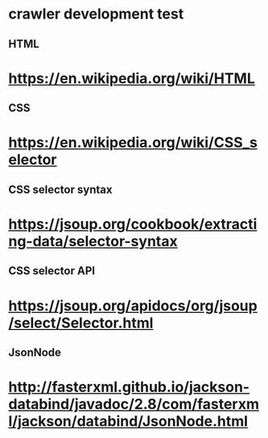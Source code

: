 # crawler development test
## HTML

# https://en.wikipedia.org/wiki/HTML

## CSS

# https://en.wikipedia.org/wiki/CSS_selector

## CSS selector syntax

# https://jsoup.org/cookbook/extracting-data/selector-syntax

## CSS selector API

# https://jsoup.org/apidocs/org/jsoup/select/Selector.html

## JsonNode

# http://fasterxml.github.io/jackson-databind/javadoc/2.8/com/fasterxml/jackson/databind/JsonNode.html
